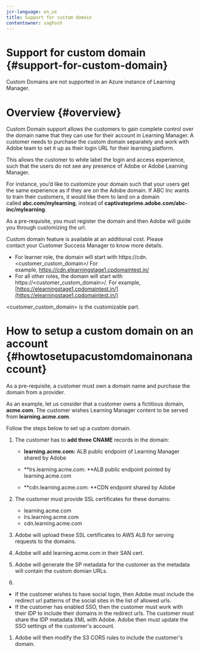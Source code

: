 ```yaml
---
jcr-language: en_us
title: Support for custom domain
contentowner: saghosh
---
```



# Support for custom domain {#support-for-custom-domain}

Custom Domains are not supported in an Azure instance of Learning Manager.

# Overview {#overview}

Custom Domain support allows the customers to gain complete control over the domain name that they can use for their account in Learning Manager. A customer needs to purchase the custom domain separately and work with Adobe team to set it up as their login URL for their learning platform.&nbsp;

This allows the customer to white label the login and access experience, such that the users do not see any presence of Adobe or Adobe Learning Manager.&nbsp;

For&nbsp;instance,&nbsp;you’d like to customize your domain such that your users get the same&nbsp;experience as if they are on the Adobe domain. If ABC Inc wants to train their customers, it would like them to land&nbsp;on a domain called&nbsp;**abc.com/mylearning**, instead of&nbsp;**captivateprime.adobe.com/abc-inc/mylearning**.&nbsp;

As a pre-requisite, you must register the domain and then Adobe will guide you through customizing the&nbsp;url.

Custom&nbsp;domain&nbsp;feature&nbsp;is available at an additional cost. Please contact&nbsp;your Customer Success Manager&nbsp;to know more details.&nbsp;

* For learner role, the domain will start with&nbsp;https://cdn.<customer_custom_domain>/&nbsp;For example,&nbsp;https://cdn.elearningstage1.cpdomaintest.in/  
* For all other roles, the domain will start with https://<customer_custom_domain>/. For example, [https://elearningstage1.cpdomaintest.in/](https://elearningstage1.cpdomaintest.in/)

<customer_custom_domain> is the customizable part.

# How to setup a custom domain on an account {#howtosetupacustomdomainonanaccount}

As a pre-requisite,&nbsp;a customer must own a domain name and purchase the domain from a provider.

As an example, let us consider that a customer owns a fictitious domain, **acme.com**. The customer wishes Learning Manager content to be served from **learning.acme.com**.

Follow the steps below to set up a custom domain.

1. The customer has to **add three CNAME** records in the domain:

   * **learning.acme.com:**&nbsp;ALB public endpoint of Learning Manager shared by Adobe  
   
   * **lrs.learning.acme.com: **ALB public endpoint pointed by learning.acme.com  
   
   * **cdn.learning.acme.com: **CDN endpoint shared by Adobe

1. The customer must provide SSL certificates for these domains:

   * learning.acme.com  
   * lrs.learning.acme.com  
   * cdn.learning.acme.com

1. Adobe will upload these SSL certificates to AWS ALB for serving requests to the domains.
1. Adobe will add learning.acme.com in their SAN cert.
1. Adobe will generate the SP metadata for the customer as the metadata will contain the custom domian URLs.
1.

   * If the customer wishes to have social login, then Adobe must include the redirect url patterns of the social sites in the list of allowed urls.
   * If the customer has enabled SSO, then the customer must work with their IDP to include their domains in the redirect urls. The customer must share the IDP metadata XML with Adobe. Adobe then must update the SSO settings of the customer's account.

1. Adobe will then modify the S3 CORS rules to include the customer's domain.

